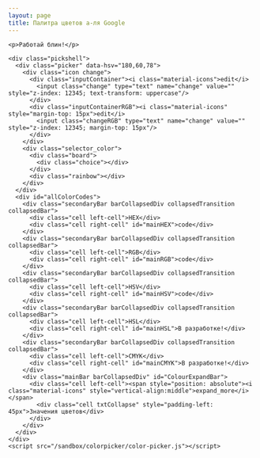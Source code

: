```yaml
---
layout: page
title: Палитра цветов а-ля Google
---
```

    <p>Работай блин!</p>

    <div class="pickshell">
      <div class="picker" data-hsv="180,60,78">
        <div class="icon change">
          <div class="inputContainer"><i class="material-icons">edit</i>
            <input class="change" type="text" name="change" value="" style="z-index: 12345; text-transform: uppercase"/>
          </div>
          <div class="inputContainerRGB"><i class="material-icons" style="margin-top: 15px">edit</i>
            <input class="changeRGB" type="text" name="change" value="" style="z-index: 12345; margin-top: 15px"/>
          </div>
        </div>
        <div class="selector_color">
          <div class="board">
            <div class="choice"></div>
          </div>
          <div class="rainbow"></div>
        </div>
      </div>
      <div id="allColorCodes">
        <div class="secondaryBar barCollapsedDiv collapsedTransition collapsedBar">
          <div class="cell left-cell">HEX</div>
          <div class="cell right-cell" id="mainHEX">code</div>
        </div>
        <div class="secondaryBar barCollapsedDiv collapsedTransition collapsedBar">
          <div class="cell left-cell">RGB</div>
          <div class="cell right-cell" id="mainRGB">code</div>
        </div>
        <div class="secondaryBar barCollapsedDiv collapsedTransition collapsedBar">
          <div class="cell left-cell">HSV</div>
          <div class="cell right-cell" id="mainHSV">code</div>
        </div>
        <div class="secondaryBar barCollapsedDiv collapsedTransition collapsedBar">
          <div class="cell left-cell">HSL</div>
          <div class="cell right-cell" id="mainHSL">В разработке!</div>
        </div>
        <div class="secondaryBar barCollapsedDiv collapsedTransition collapsedBar">
          <div class="cell left-cell">CMYK</div>
          <div class="cell right-cell" id="mainCMYK">В разработке!</div>
        </div>
        <div class="mainBar barCollapsedDiv" id="ColourExpandBar">
          <div class="cell left-cell"><span style="position: absolute"><i class="material-icons" style="vertical-align:middle">expand_more</i></span>
            <div class="cell txtCollapse" style="padding-left: 45px">Значения цветов</div>
          </div>
        </div>
      </div>
    </div>
    <script src="/sandbox/colorpicker/color-picker.js"></script>

